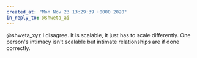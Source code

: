 ```yaml
---
created_at: "Mon Nov 23 13:29:39 +0000 2020"
in_reply_to: @shweta_ai
---
```


@shweta_xyz I disagree. It is scalable, it just has to scale differently. One person's intimacy isn't scalable but intimate relationships are if done correctly.